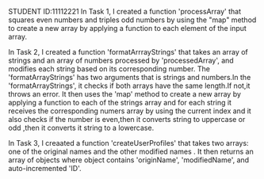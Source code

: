 STUDENT ID:11112221
In Task 1, I created a function 'processArray' that squares even numbers and triples odd numbers 
by using the "map" method to create a new array by applying a function to each element of the input array.

In Task 2, I created a function 'formatArrrayStrings' that takes an array of strings and an array of numbers processed
by 'processedArray', and modifies each string based on its corresponding number. The 'formatArrayStrings' has two arguments 
that is strings and numbers.In the 'formatArrayStrings', it checks if both arrays have the same length.If not,it throws an error.
It then uses the 'map' method to create a new array by applying a function to each of the strings array and for each string it receives
the corresponding numers array by using the current index and it also checks if the number is even,then it converts string to uppercase or 
odd ,then it converts it string  to a lowercase.

In Task 3, I creaated a function 'createUserProfiles' that takes two arrays: one of the original names and the other modified names .
It then returns an array of objects where object contains 'originName', 'modifiedName', and auto-incremented 'ID'.
